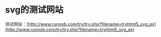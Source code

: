 # svg的测试网站

测试网站：[http://www.runoob.com/try/try.php?filename=tryhtml5_svg_ex](http://www.runoob.com/try/try.php?filename=tryhtml5_svg_ex)